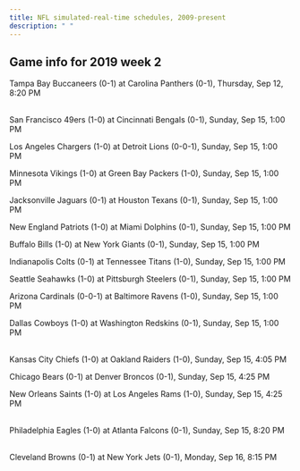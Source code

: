 ```yaml
---
title: NFL simulated-real-time schedules, 2009-present
description: " "
---
```


## Game info for 2019 week 2
Tampa Bay Buccaneers (0-1) at Carolina Panthers (0-1), Thursday, Sep 12, 8:20 PM

<br/>San Francisco 49ers (1-0) at Cincinnati Bengals (0-1), Sunday, Sep 15, 1:00 PM

Los Angeles Chargers (1-0) at Detroit Lions (0-0-1), Sunday, Sep 15, 1:00 PM

Minnesota Vikings (1-0) at Green Bay Packers (1-0), Sunday, Sep 15, 1:00 PM

Jacksonville Jaguars (0-1) at Houston Texans (0-1), Sunday, Sep 15, 1:00 PM

New England Patriots (1-0) at Miami Dolphins (0-1), Sunday, Sep 15, 1:00 PM

Buffalo Bills (1-0) at New York Giants (0-1), Sunday, Sep 15, 1:00 PM

Indianapolis Colts (0-1) at Tennessee Titans (1-0), Sunday, Sep 15, 1:00 PM

Seattle Seahawks (1-0) at Pittsburgh Steelers (0-1), Sunday, Sep 15, 1:00 PM

Arizona Cardinals (0-0-1) at Baltimore Ravens (1-0), Sunday, Sep 15, 1:00 PM

Dallas Cowboys (1-0) at Washington Redskins (0-1), Sunday, Sep 15, 1:00 PM

<br/>Kansas City Chiefs (1-0) at Oakland Raiders (1-0), Sunday, Sep 15, 4:05 PM

Chicago Bears (0-1) at Denver Broncos (0-1), Sunday, Sep 15, 4:25 PM

New Orleans Saints (1-0) at Los Angeles Rams (1-0), Sunday, Sep 15, 4:25 PM

<br/>Philadelphia Eagles (1-0) at Atlanta Falcons (0-1), Sunday, Sep 15, 8:20 PM

<br/>Cleveland Browns (0-1) at New York Jets (0-1), Monday, Sep 16, 8:15 PM

